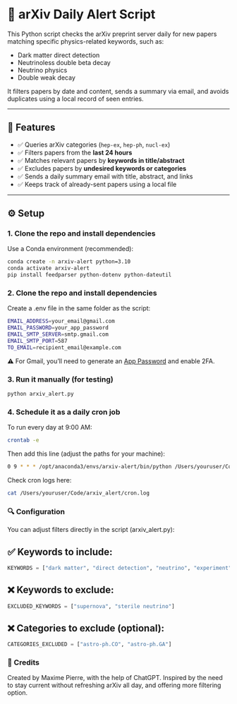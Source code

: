 # 🧪 arXiv Daily Alert Script

This Python script checks the arXiv preprint server daily for new papers matching specific physics-related keywords, such as:

- Dark matter direct detection
- Neutrinoless double beta decay
- Neutrino physics
- Double weak decay

It filters papers by date and content, sends a summary via email, and avoids duplicates using a local record of seen entries.

---

## 🚀 Features

- ✅ Queries arXiv categories (`hep-ex`, `hep-ph`, `nucl-ex`)
- ✅ Filters papers from the **last 24 hours**
- ✅ Matches relevant papers by **keywords in title/abstract**
- ✅ Excludes papers by **undesired keywords or categories**
- ✅ Sends a daily summary email with title, abstract, and links
- ✅ Keeps track of already-sent papers using a local file

---

## ⚙️ Setup

### 1. Clone the repo and install dependencies

Use a Conda environment (recommended):

```bash
conda create -n arxiv-alert python=3.10
conda activate arxiv-alert
pip install feedparser python-dotenv python-dateutil
```

### 2. Clone the repo and install dependencies

Create a .env file in the same folder as the script:

```bash
EMAIL_ADDRESS=your_email@gmail.com
EMAIL_PASSWORD=your_app_password
EMAIL_SMTP_SERVER=smtp.gmail.com
EMAIL_SMTP_PORT=587
TO_EMAIL=recipient_email@example.com
```
⚠️ For Gmail, you’ll need to generate an [App Password](https://support.google.com/mail/answer/185833?hl=en) and enable 2FA.

### 3. Run it manually (for testing)

```bash
python arxiv_alert.py
```
### 4. Schedule it as a daily cron job


To run every day at 9:00 AM:

```bash
crontab -e
```
Then add this line (adjust the paths for your machine):

```bash
0 9 * * * /opt/anaconda3/envs/arxiv-alert/bin/python /Users/youruser/Code/arxiv_alert/arxiv_alert.py >> /Users/youruser/Code/arxiv_alert/cron.log 2>&1
```

Check cron logs here:

```bash
cat /Users/youruser/Code/arxiv_alert/cron.log
```

### 🔍 Configuration

You can adjust filters directly in the script (arxiv_alert.py):

## ✅ Keywords to include:
```python
KEYWORDS = ["dark matter", "direct detection", "neutrino", "experiment"]
```
## ❌ Keywords to exclude:
```python
EXCLUDED_KEYWORDS = ["supernova", "sterile neutrino"]
```
## ❌ Categories to exclude (optional):
```python
CATEGORIES_EXCLUDED = ["astro-ph.CO", "astro-ph.GA"]
```

### 🧠 Credits
Created by Maxime Pierre, with the help of ChatGPT. Inspired by the need to stay current without refreshing arXiv all day, and offering more filtering option.
